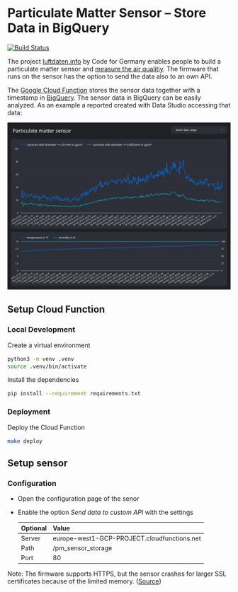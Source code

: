 # Particulate Matter Sensor – Store Data in BigQuery

[![Build Status](https://travis-ci.org/Xennis/particulate-matter-sensor-storage.svg?branch=master)](https://travis-ci.org/Xennis/particulate-matter-sensor-storage)

The project [luftdaten.info](https://luftdaten.info/en/home-en/) by Code for
Germany enables people to build a particulate matter sensor and [measure the
air qualitiy](https://deutschland.maps.sensor.community/). The firmware that
runs on the sensor has the option to send the data also to an own API.

The [Google Cloud Function](https://cloud.google.com/functions/) stores the sensor
data together with a timestamp in [BigQuery](https://cloud.google.com/bigquery/).
The sensor data in BigQuery can be easily analyzed. As an example a reported
created with Data Studio accessing that data:

![Data Studio report demo](./assets/data-studio-demo.svg)


## Setup Cloud Function

### Local Development

Create a virtual environment
```sh
python3 -m venv .venv
source .venv/bin/activate
```

Install the dependencies
```sh
pip install --requirement requirements.txt
```

### Deployment

Deploy the Cloud Function
```sh
make deploy
```

## Setup sensor

### Configuration

* Open the configuration page of the senor
* Enable the option _Send data to custom API_ with the settings

    | Optional | Value                                       |
    | ---------|---------------------------------------------|
    | Server   | europe-west1-GCP-PROJECT.cloudfunctions.net |
    | Path     | /pm_sensor_storage                          |
    | Port     | 80                                          |

Note: The firmware supports HTTPS, but the sensor crashes for larger SSL
certificates because of the limited memory. ([Source](https://github.com/opendata-stuttgart/meta/wiki/APIs#an-eigene-api-senden))
